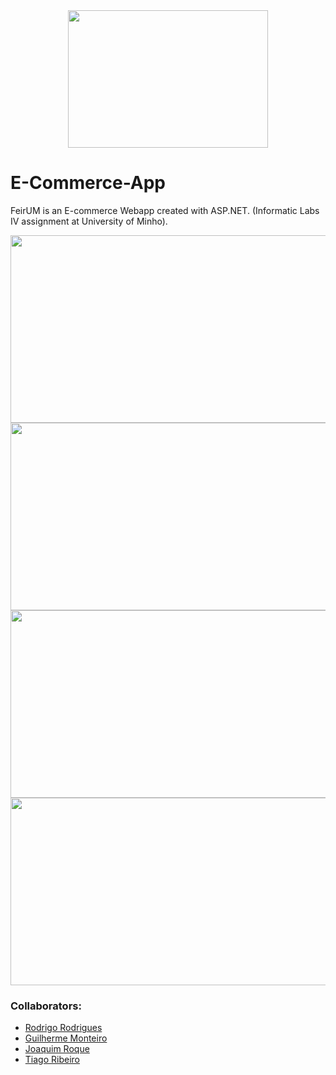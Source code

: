 <div align="center">
    <img src="https://cdn.discordapp.com/attachments/1026633592685744148/1031594134760345670/FeiRUM-removebg-preview.png" width="320px" height="220px"/>
</div>

# E-Commerce-App   
FeirUM is an E-commerce Webapp created with ASP.NET. (Informatic Labs IV assignment at University of Minho).

<div>
    <img src="https://i.imgur.com/pajXNZX.png" width="530px" height="300px"/>
    <img src="https://i.imgur.com/ApzlvEC.png" width="530px" height="300px"/>
    <img src="https://i.imgur.com/cA2Bx1F.png" width="530px" height="300px"/>
    <img src="https://i.imgur.com/ND6uLqg.png" width="530px" height="300px"/>
</div>

### Collaborators:  
- [Rodrigo Rodrigues](https://github.com/webst2r)  
- [Guilherme Monteiro](https://github.com/rushmetra) 
- [Joaquim Roque](https://github.com/jtmr05)  
- [Tiago Ribeiro](https://github.com/dangerousKing)  
